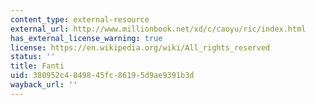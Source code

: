 ```yaml
---
content_type: external-resource
external_url: http://www.millionbook.net/xd/c/caoyu/ric/index.html
has_external_license_warning: true
license: https://en.wikipedia.org/wiki/All_rights_reserved
status: ''
title: Fanti
uid: 380952c4-8498-45fc-8619-5d9ae9391b3d
wayback_url: ''
---
```

